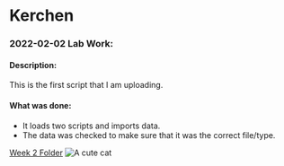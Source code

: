 # Kerchen

### 2022-02-02 Lab Work:
#### Description:
  This is the first script that I am uploading. 

#### What was done:
* It loads two scripts and imports data. 
* The data was checked to make sure that it was the correct file/type.
  
[Week 2 Folder](https://github.com/Biol551-CSUN/Kerchen/tree/main/Week_02)
![A cute cat](https://i0.wp.com/katzenworld.co.uk/wp-content/uploads/2014/07/cat1-1.jpg)
